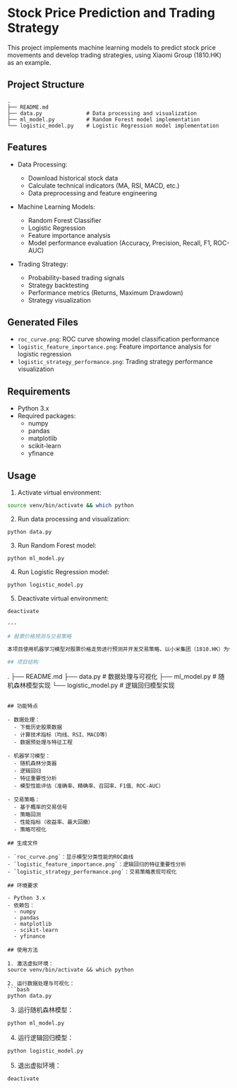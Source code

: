 # Stock Price Prediction and Trading Strategy

This project implements machine learning models to predict stock price movements and develop trading strategies, using Xiaomi Group (1810.HK) as an example.

## Project Structure

```
.
├── README.md
├── data.py              # Data processing and visualization
├── ml_model.py          # Random Forest model implementation
└── logistic_model.py    # Logistic Regression model implementation
```

## Features

- Data Processing:
  - Download historical stock data
  - Calculate technical indicators (MA, RSI, MACD, etc.)
  - Data preprocessing and feature engineering

- Machine Learning Models:
  - Random Forest Classifier
  - Logistic Regression
  - Feature importance analysis
  - Model performance evaluation (Accuracy, Precision, Recall, F1, ROC-AUC)

- Trading Strategy:
  - Probability-based trading signals
  - Strategy backtesting
  - Performance metrics (Returns, Maximum Drawdown)
  - Strategy visualization

## Generated Files

- `roc_curve.png`: ROC curve showing model classification performance
- `logistic_feature_importance.png`: Feature importance analysis for logistic regression
- `logistic_strategy_performance.png`: Trading strategy performance visualization

## Requirements

- Python 3.x
- Required packages:
  - numpy
  - pandas
  - matplotlib
  - scikit-learn
  - yfinance

## Usage

1. Activate virtual environment:
```bash
source venv/bin/activate && which python
```

2. Run data processing and visualization:
```bash
python data.py
```

3. Run Random Forest model:
```bash
python ml_model.py
```

4. Run Logistic Regression model:
```bash
python logistic_model.py
```

5. Deactivate virtual environment:
```bash
deactivate

---

# 股票价格预测与交易策略

本项目使用机器学习模型对股票价格走势进行预测并开发交易策略，以小米集团（1810.HK）为例。

## 项目结构

```
.
├── README.md
├── data.py              # 数据处理与可视化
├── ml_model.py          # 随机森林模型实现
└── logistic_model.py    # 逻辑回归模型实现
```

## 功能特点

- 数据处理：
  - 下载历史股票数据
  - 计算技术指标（均线、RSI、MACD等）
  - 数据预处理与特征工程

- 机器学习模型：
  - 随机森林分类器
  - 逻辑回归
  - 特征重要性分析
  - 模型性能评估（准确率、精确率、召回率、F1值、ROC-AUC）

- 交易策略：
  - 基于概率的交易信号
  - 策略回测
  - 性能指标（收益率、最大回撤）
  - 策略可视化

## 生成文件

- `roc_curve.png`：显示模型分类性能的ROC曲线
- `logistic_feature_importance.png`：逻辑回归的特征重要性分析
- `logistic_strategy_performance.png`：交易策略表现可视化

## 环境要求

- Python 3.x
- 依赖包：
  - numpy
  - pandas
  - matplotlib
  - scikit-learn
  - yfinance

## 使用方法

1. 激活虚拟环境：
source venv/bin/activate && which python

2. 运行数据处理与可视化：
```bash
python data.py
```

3. 运行随机森林模型：
```bash
python ml_model.py
```

4. 运行逻辑回归模型：
```bash
python logistic_model.py
``` 
5. 退出虚拟环境：
```bash
deactivate
``` 